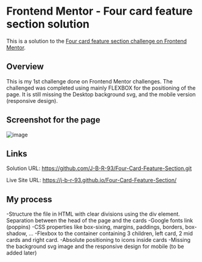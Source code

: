 # Frontend Mentor - Four card feature section solution

This is a solution to the [Four card feature section challenge on Frontend Mentor](https://www.frontendmentor.io/challenges/four-card-feature-section-weK1eFYK).

## Overview

This is my 1st challenge done on Frontend Mentor challenges.
The challenged was completed using mainly FLEXBOX for the positioning of the page.
It is still missing the Desktop background svg, and the mobile version (responsive design).

## Screenshot for the page

![image](https://user-images.githubusercontent.com/82395036/134781141-ee755a38-fab7-4bc6-a79f-ba0de4eeb2b1.png)


## Links

Solution URL: https://github.com/J-B-R-93/Four-Card-Feature-Section.git

Live Site URL: https://j-b-r-93.github.io/Four-Card-Feature-Section/

## My process

-Structure the file in HTML with clear divisions using the div element. Separation between the head of the page and the cards
-Google fonts link (poppins)
-CSS properties like box-sixing, margins, paddings, borders, box-shadow, ...
-Flexbox to the container containing 3 children, left card, 2 mid cards and right card.
-Absolute positioning to icons inside cards
-Missing the background svg image and the responsive design for mobile (to be added later)
